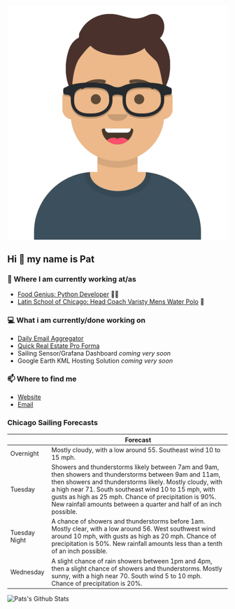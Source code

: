 [![Social banner for p-j-falconer](https://raw.githubusercontent.com/P-J-FALCONER/P-J-FALCONER/master/assets/avataaars.svg)](https://patfalconer.com/)
## Hi :wave: my name is Pat

### 💼 Where I am currently working at/as
- [Food Genius: Python Developer](https://getfoodgenius.com/) 🍔🐍
- [Latin School of Chicago: Head Coach Varisty Mens Water Polo](https://www.latinschool.org/) 🤽


### 💻 What i am currently/done working on
 - [Daily Email Aggregator](https://github.com/P-J-FALCONER/dott_daily_mail)
 - [Quick Real Estate Pro Forma](https://github.com/P-J-FALCONER/henry)
 - Sailing Sensor/Grafana Dashboard *coming very soon*
 - Google Earth KML Hosting Solution *coming very soon*

### 📫 Where to find me
 - [Website](https://patfalconer.com/)
 - [Email](mailto:patrick.j.falconer@gmail.com)


### Chicago Sailing Forecasts
|   | Forecast  |
|---|---|
| Overnight | Mostly cloudy, with a low around 55. Southeast wind 10 to 15 mph. |
| Tuesday | Showers and thunderstorms likely between 7am and 9am, then showers and thunderstorms between 9am and 11am, then showers and thunderstorms likely. Mostly cloudy, with a high near 71. South southeast wind 10 to 15 mph, with gusts as high as 25 mph. Chance of precipitation is 90%. New rainfall amounts between a quarter and half of an inch possible. |
| Tuesday Night | A chance of showers and thunderstorms before 1am. Mostly clear, with a low around 56. West southwest wind around 10 mph, with gusts as high as 20 mph. Chance of precipitation is 50%. New rainfall amounts less than a tenth of an inch possible. |
| Wednesday | A slight chance of rain showers between 1pm and 4pm, then a slight chance of showers and thunderstorms. Mostly sunny, with a high near 70. South wind 5 to 10 mph. Chance of precipitation is 20%. |

![Pats's Github Stats](https://github-readme-stats.vercel.app/api?username=p-j-falconer&show_icons=true&theme=radical)
